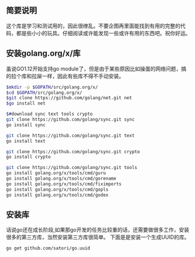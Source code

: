 ## 简要说明 
这个库是学习和测试用的，因此很缭乱。不要企图再里面能找到有用的完整的代码，都是些小小的玩具。仔细阅读或许能发现一些或许有用的东西吧。祝你好运。

## 安装golang.org/x/库
虽说GO1.12开始支持go module了，但是由于某些原因比如操蛋的网络问题，搞的拉个库和拉屎一样，因此有些库不得不手动安装。
```bash
$mkdir -p $GOPATH/src/golang.org/x/
$cd $GOPATH/src/golang.org/x/
$git clone https://github.com/golang/net.git net
$go install net

$#download sync text tools crypto
git clone https://github.com/golang/sync.git sync
go install sync

git clone https://github.com/golang/sync.git text
go install text

git clone https://github.com/golang/sync.git crypto
go install crypto

git clone https://github.com/golang/sync.git tools
go install golang.org/x/tools/cmd/guru
go install golang.org/x/tools/cmd/gorename
go install golang.org/x/tools/cmd/fiximports
go install golang.org/x/tools/cmd/gopls
go install golang.org/x/tools/cmd/godex

```

## 安装库
话说go还在成长阶段,如果那go开发的任务比较重的话，还需要做很多工作，安装很多的第三方库，当然安装第三方库很简单。
下面是是安装一个生成UUID的库。
```bash
go get github.com/satori/go.uuid
```



































